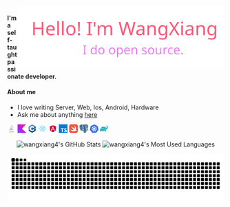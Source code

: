 <a href="https://github.com/pulls?q=author:wangxiang4">
   <img alt="Hello, i'm WangXiang, i do open source." align="right" width="480px" src="./assets/gh-readme-header.svg" />
</a>

#### I'm a self-taught passionate developer.

#### About me
- I love writing Server, Web, Ios, Android, Hardware   
- Ask me about anything [here](https://github.com/wangxiang4/wangxiang4/issues)

<code><img height="20" alt="java" src="https://raw.githubusercontent.com/github/explore/5b3600551e122a3277c2c5368af2ad5725ffa9a1/topics/java/java.png"></code>
<code><img height="20" alt="kotlin" src="https://raw.githubusercontent.com/github/explore/4479d2a2c854198cb00160f8593519c14dc3b905/topics/kotlin/kotlin.png"></code>
<code><img height="20" alt="cpp" src="https://raw.githubusercontent.com/github/explore/180320cffc25f4ed1bbdfd33d4db3a66eeeeb358/topics/cpp/cpp.png"></code>
<code><img height="20" alt="react" src="https://raw.githubusercontent.com/github/explore/80688e429a7d4ef2fca1e82350fe8e3517d3494d/topics/react/react.png"></code>
<code><img height="20" alt="angular" src="https://raw.githubusercontent.com/github/explore/c700f6f5bb68a850405eef411cf878162ff34b59/topics/angular/angular.png"></code>
<code><img height="20" alt="typescript" src="https://raw.githubusercontent.com/github/explore/80688e429a7d4ef2fca1e82350fe8e3517d3494d/topics/typescript/typescript.png"></code>
<code><img height="20" alt="swift" src="https://raw.githubusercontent.com/github/explore/80688e429a7d4ef2fca1e82350fe8e3517d3494d/topics/swift/swift.png"></code>
<code><img height="20" alt="postgresql" src="https://raw.githubusercontent.com/github/explore/80688e429a7d4ef2fca1e82350fe8e3517d3494d/topics/postgresql/postgresql.png"></code>
<code><img height="20" alt="kubernetes" src="https://raw.githubusercontent.com/github/explore/01ea2a586e5da744792d0ccfce2f68b861f29301/topics/kubernetes/kubernetes.png"></code>
<code><img height="20" alt="gradle" src="https://raw.githubusercontent.com/github/explore/59009b1589a883459c0ae19044e3e7e3ec0c4e0a/topics/gradle/gradle.png"></code>


[//]: # (https://github.com/anuraghazra/github-readme-stats)
<p align="center">
   <picture>
      <source
       srcset="https://github-readme-stats.vercel.app/api?username=wangxiang4&show_icons=false&include_all_commits=true&theme=buefy&hide_border=true&border_radius=6&rank_icon=github&card_width=460"
       media="(prefers-color-scheme: light)"
     />
     <source
       srcset="https://github-readme-stats.vercel.app/api?username=wangxiang4&show_icons=false&include_all_commits=true&theme=ambient_gradient&hide_border=true&border_radius=6&rank_icon=github&card_width=460"
       media="(prefers-color-scheme: dark), (prefers-color-scheme: no-preference)"
     />
     <img alt="wangxiang4's GitHub Stats" align="center" height=200 src="https://github-readme-stats.vercel.app/api?username=wangxiang4&show_icons=false&include_all_commits=true&theme=ambient_gradient&hide_border=true&border_radius=6&rank_icon=github" />
   </picture>
   <picture>
      <source
       srcset="https://github-readme-stats.vercel.app/api/top-langs/?username=wangxiang4&layout=compact&theme=buefy&hide_border=true&langs_count=8&size_weight=0.5&count_weight=0.5&card_width=350"
       media="(prefers-color-scheme: light)"
     />
     <source
       srcset="https://github-readme-stats.vercel.app/api/top-langs/?username=wangxiang4&layout=compact&theme=ambient_gradient&hide_border=true&langs_count=8&size_weight=0.5&count_weight=0.5&card_width=350"
       media="(prefers-color-scheme: dark), (prefers-color-scheme: no-preference)"
     />
     <img alt="wangxiang4's Most Used Languages" align="center" height=200 src="https://github-readme-stats.vercel.app/api/top-langs/?username=wangxiang4&layout=compact&theme=ambient_gradient&hide_border=true&langs_count=8&size_weight=0.5&count_weight=0.5&card_width=320" />
   </picture>
</p>

[//]: # (https://github.com/Platane/snk)
<picture>
  <source media="(prefers-color-scheme: dark)" srcset="https://raw.githubusercontent.com/wangxiang4/wangxiang4/output/github-contribution-grid-snake-dark.svg" />
  <source media="(prefers-color-scheme: light)" srcset="https://raw.githubusercontent.com/wangxiang4/wangxiang4/output/github-contribution-grid-snake.svg" />
  <img alt="wangxiang4's Github Snake Grid" src="https://raw.githubusercontent.com/wangxiang4/wangxiang4/output/github-contribution-grid-snake-dark.svg" />
</picture>
